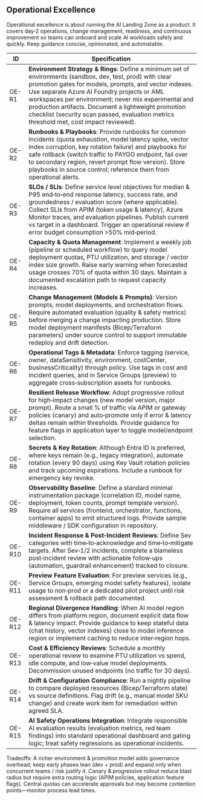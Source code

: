 ## Operational Excellence

Operational excellence is about running the AI Landing Zone as a product. It covers day‑2 operations, change management, readiness, and continuous improvement so teams can onboard and scale AI workloads safely and quickly. Keep guidance concise, opinionated, and automatable.

| ID     | Specification |
|--------|--------------|
| OE-R1  | **Environment Strategy & Rings**: Define a minimum set of environments (sandbox, dev, test, prod) with clear promotion gates for models, prompts, and vector indexes. Use separate Azure AI Foundry projects or AML workspaces per environment; never mix experimental and production artifacts. Document a lightweight promotion checklist (security scan passed, evaluation metrics threshold met, cost impact reviewed). |
| OE-R2  | **Runbooks & Playbooks**: Provide runbooks for common incidents (quota exhaustion, model latency spike, vector index corruption, key rotation failure) and playbooks for safe rollback (switch traffic to PAYGO endpoint, fail over to secondary region, revert prompt flow version). Store playbooks in source control; reference them from operational alerts. |
| OE-R3  | **SLOs / SLIs**: Define service level objectives for median & P95 end‑to‑end response latency, success rate, and groundedness / evaluation score (where applicable). Collect SLIs from APIM (token usage & latency), Azure Monitor traces, and evaluation pipelines. Publish current vs target in a dashboard. Trigger an operational review if error budget consumption >50% mid‑period. |
| OE-R4  | **Capacity & Quota Management**: Implement a weekly job (pipeline or scheduled workflow) to query model deployment quotas, PTU utilization, and storage / vector index size growth. Raise early warning when forecasted usage crosses 70% of quota within 30 days. Maintain a documented escalation path to request capacity increases. |
| OE-R5  | **Change Management (Models & Prompts)**: Version prompts, model deployments, and orchestration flows. Require automated evaluation (quality & safety metrics) before merging a change impacting production. Store model deployment manifests (Bicep/Terraform parameters) under source control to support immutable redeploy and drift detection. |
| OE-R6  | **Operational Tags & Metadata**: Enforce tagging (service, owner, dataSensitivity, environment, costCenter, businessCriticality) through policy. Use tags in cost and incident queries, and in Service Groups (preview) to aggregate cross‑subscription assets for runbooks. |
| OE-R7  | **Resilient Release Workflow**: Adopt progressive rollout for high‑impact changes (new model version, major prompt). Route a small % of traffic via APIM or gateway policies (canary) and auto‑promote only if error & latency deltas remain within thresholds. Provide guidance for feature flags in application layer to toggle model/endpoint selection. |
| OE-R8  | **Secrets & Key Rotation**: Although Entra ID is preferred, where keys remain (e.g., legacy integration), automate rotation (every 90 days) using Key Vault rotation policies and track upcoming expirations. Include a runbook for emergency key revoke. |
| OE-R9  | **Observability Baseline**: Define a standard minimal instrumentation package (correlation ID, model name, deployment, token counts, prompt template version). Require all services (frontend, orchestrator, functions, container apps) to emit structured logs. Provide sample middleware / SDK configuration in repository. |
| OE-R10 | **Incident Response & Post‑Incident Reviews**: Define Sev categories with time‑to‑acknowledge and time‑to‑mitigate targets. After Sev‑1/2 incidents, complete a blameless post‑incident review with actionable follow‑ups (automation, guardrail enhancement) tracked to closure. |
| OE-R11 | **Preview Feature Evaluation**: For preview services (e.g., Service Groups, emerging model safety features), isolate usage to non‑prod or a dedicated pilot project until risk assessment & rollback path documented. |
| OE-R12 | **Regional Divergence Handling**: When AI model region differs from platform region, document explicit data flow & latency impact. Provide guidance to keep stateful data (chat history, vector indexes) close to model inference region or implement caching to reduce inter‑region hops. |
| OE-R13 | **Cost & Efficiency Reviews**: Schedule a monthly operational review to examine PTU utilization vs spend, idle compute, and low‑value model deployments. Decommission unused endpoints (no traffic for 30 days). |
| OE-R14 | **Drift & Configuration Compliance**: Run a nightly pipeline to compare deployed resources (Bicep/Terraform state) vs source definitions. Flag drift (e.g., manual model SKU change) and create work item for remediation within agreed SLA. |
| OE-R15 | **AI Safety Operations Integration**: Integrate responsible AI evaluation results (evaluation metrics, red team findings) into standard operational dashboard and gating logic; treat safety regressions as operational incidents. |

Tradeoffs: A richer environment & promotion model adds governance overhead; keep early phases lean (dev + prod) and expand only when concurrent teams / risk justify it. Canary & progressive rollout reduce blast radius but require extra routing logic (APIM policies, application feature flags). Central quotas can accelerate approvals but may become contention points—monitor process lead times.

